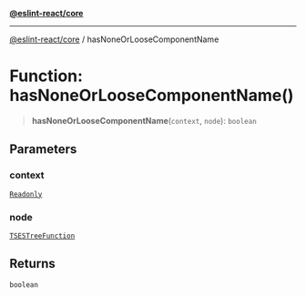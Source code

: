 [**@eslint-react/core**](../README.md)

***

[@eslint-react/core](../README.md) / hasNoneOrLooseComponentName

# Function: hasNoneOrLooseComponentName()

> **hasNoneOrLooseComponentName**(`context`, `node`): `boolean`

## Parameters

### context

[`Readonly`](../-internal-/type-aliases/Readonly.md)

### node

[`TSESTreeFunction`](../-internal-/type-aliases/TSESTreeFunction.md)

## Returns

`boolean`
